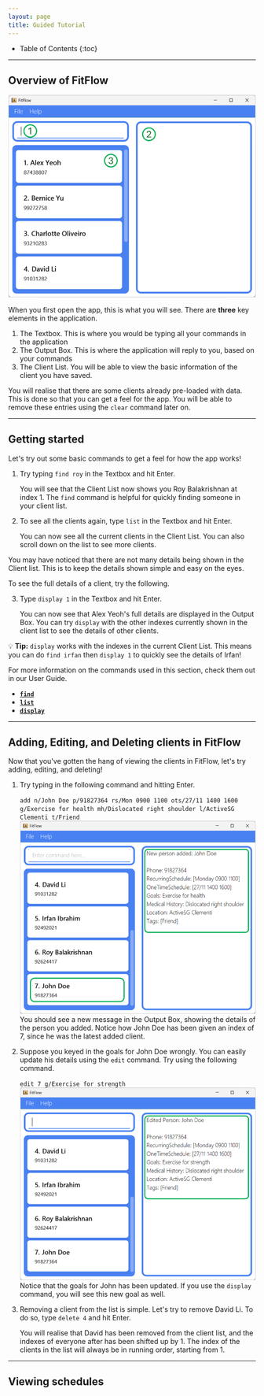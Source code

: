 ```yaml
---
layout: page
title: Guided Tutorial
---
```


* Table of Contents
  {:toc}


--------------------------------------------------------------------------------------------------------------------

## Overview of FitFlow

![Application Overview](images/ApplicationOverview.png)

When you first open the app, this is what you will see. There are **three** key elements in the application.

1. The Textbox. This is where you would be typing all your commands in the application
2. The Output Box. This is where the application will reply to you, based on your commands
3. The Client List. You will be able to view the basic information of the client you have saved.

You will realise that there are some clients already pre-loaded with data. This is done so that you can get a feel for the app. You will be able to remove these entries using the `clear` command later on.

--------------------------------------------------------------------------------------------------------------------

## Getting started

Let's try out some basic commands to get a feel for how the app works!

1. Try typing `find roy` in the Textbox and hit Enter.

    You will see that the Client List now shows you Roy Balakrishnan at index 1. The `find` command is helpful for quickly finding someone in your client list.

2. To see all the clients again, type `list` in the Textbox and hit Enter.

    You can now see all the current clients in the Client List. You can also scroll down on the list to see more clients.

You may have noticed that there are not many details being shown in the Client list. This is to keep the details shown simple and easy on the eyes.

To see the full details of a client, try the following.

3. Type `display 1` in the Textbox and hit Enter.

    You can now see that Alex Yeoh's full details are displayed in the Output Box. You can try `display` with the other indexes currently shown in the client list to see the details of other clients.

<div markdown="span" class="alert alert-primary">

:bulb: **Tip:** `display` works with the indexes in the current Client List. This means you can do `find irfan` then `display 1` to quickly see the details of Irfan!
</div>

For more information on the commands used in this section, check them out in our User Guide.
* [**`find`**](UserGuide.md#locating-clients-by-name-find)
* [**`list`**](UserGuide.md#listing-all-clients-list)
* [**`display`**](UserGuide.md#displaying-a-clients-details-display)

--------------------------------------------------------------------------------------------------------------------

## Adding, Editing, and Deleting clients in FitFlow

Now that you've gotten the hang of viewing the clients in FitFlow, let's try adding, editing, and deleting!

1. Try typing in the following command and hitting Enter.

    `add n/John Doe p/91827364 rs/Mon 0900 1100 ots/27/11 1400 1600 g/Exercise for health mh/Dislocated right shoulder l/ActiveSG Clementi t/Friend`
    ![Add Client](images/AddClient.png)
    You should see a new message in the Output Box, showing the details of the person you added. Notice how John Doe has been given an index of 7, since he was the latest added client.


2. Suppose you keyed in the goals for John Doe wrongly. You can easily update his details using the `edit` command. Try using the following command.

    `edit 7 g/Exercise for strength`
    ![Edit Client](images/EditClient.png)
    Notice that the goals for John has been updated. If you use the `display` command, you will see this new goal as well.


3. Removing a client from the list is simple. Let's try to remove David Li. To do so, type `delete 4` and hit Enter.

    You will realise that David has been removed from the client list, and the indexes of everyone after has been shifted up by 1. The index of the clients in the list will always be in running order, starting from 1.

--------------------------------------------------------------------------------------------------------------------

## Viewing schedules